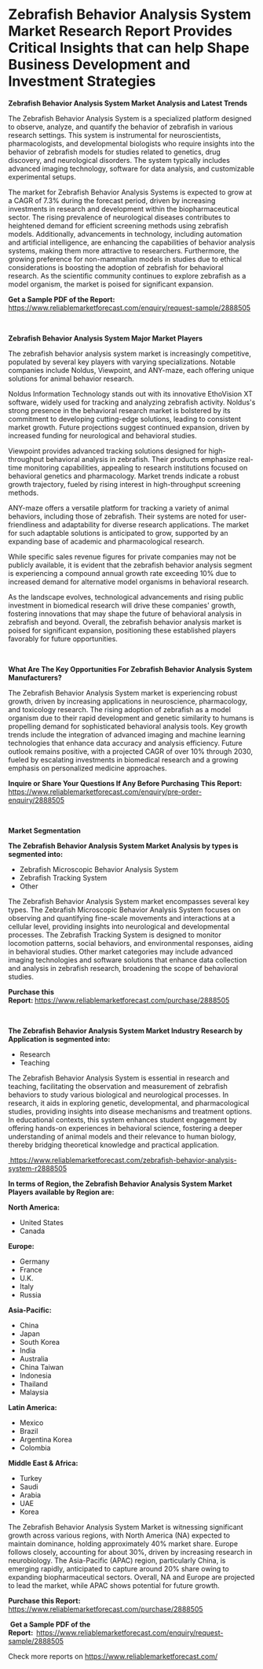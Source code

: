 <p><h1>Zebrafish Behavior Analysis System Market Research Report Provides Critical Insights that can help Shape Business Development and Investment Strategies</h1></p><p><strong>Zebrafish Behavior Analysis System Market Analysis and Latest Trends</strong></p>
<p><p>The Zebrafish Behavior Analysis System is a specialized platform designed to observe, analyze, and quantify the behavior of zebrafish in various research settings. This system is instrumental for neuroscientists, pharmacologists, and developmental biologists who require insights into the behavior of zebrafish models for studies related to genetics, drug discovery, and neurological disorders. The system typically includes advanced imaging technology, software for data analysis, and customizable experimental setups.</p><p>The market for Zebrafish Behavior Analysis Systems is expected to grow at a CAGR of 7.3% during the forecast period, driven by increasing investments in research and development within the biopharmaceutical sector. The rising prevalence of neurological diseases contributes to heightened demand for efficient screening methods using zebrafish models. Additionally, advancements in technology, including automation and artificial intelligence, are enhancing the capabilities of behavior analysis systems, making them more attractive to researchers. Furthermore, the growing preference for non-mammalian models in studies due to ethical considerations is boosting the adoption of zebrafish for behavioral research. As the scientific community continues to explore zebrafish as a model organism, the market is poised for significant expansion.</p></p>
<p><strong>Get a Sample PDF of the Report:&nbsp;</strong> <a href="https://www.reliablemarketforecast.com/enquiry/request-sample/2888505?utm_campaign=2284&utm_medium=2&utm_source=Github&utm_content=ia&utm_term=14032025&utm_id=zebrafish-behavior-analysis-system">https://www.reliablemarketforecast.com/enquiry/request-sample/2888505</a></p>
<p>&nbsp;</p>
<p><strong>Zebrafish Behavior Analysis System Major Market Players</strong></p>
<p><p>The zebrafish behavior analysis system market is increasingly competitive, populated by several key players with varying specializations. Notable companies include Noldus, Viewpoint, and ANY-maze, each offering unique solutions for animal behavior research.</p><p>Noldus Information Technology stands out with its innovative EthoVision XT software, widely used for tracking and analyzing zebrafish activity. Noldus's strong presence in the behavioral research market is bolstered by its commitment to developing cutting-edge solutions, leading to consistent market growth. Future projections suggest continued expansion, driven by increased funding for neurological and behavioral studies.</p><p>Viewpoint provides advanced tracking solutions designed for high-throughput behavioral analysis in zebrafish. Their products emphasize real-time monitoring capabilities, appealing to research institutions focused on behavioral genetics and pharmacology. Market trends indicate a robust growth trajectory, fueled by rising interest in high-throughput screening methods.</p><p>ANY-maze offers a versatile platform for tracking a variety of animal behaviors, including those of zebrafish. Their systems are noted for user-friendliness and adaptability for diverse research applications. The market for such adaptable solutions is anticipated to grow, supported by an expanding base of academic and pharmacological research.</p><p>While specific sales revenue figures for private companies may not be publicly available, it is evident that the zebrafish behavior analysis segment is experiencing a compound annual growth rate exceeding 10% due to increased demand for alternative model organisms in behavioral research.</p><p>As the landscape evolves, technological advancements and rising public investment in biomedical research will drive these companies' growth, fostering innovations that may shape the future of behavioral analysis in zebrafish and beyond. Overall, the zebrafish behavior analysis market is poised for significant expansion, positioning these established players favorably for future opportunities.</p></p>
<p>&nbsp;</p>
<p><strong>What Are The Key Opportunities For Zebrafish Behavior Analysis System Manufacturers?</strong></p>
<p><p>The Zebrafish Behavior Analysis System market is experiencing robust growth, driven by increasing applications in neuroscience, pharmacology, and toxicology research. The rising adoption of zebrafish as a model organism due to their rapid development and genetic similarity to humans is propelling demand for sophisticated behavioral analysis tools. Key growth trends include the integration of advanced imaging and machine learning technologies that enhance data accuracy and analysis efficiency. Future outlook remains positive, with a projected CAGR of over 10% through 2030, fueled by escalating investments in biomedical research and a growing emphasis on personalized medicine approaches.</p></p>
<p><strong>Inquire or Share Your Questions If Any Before Purchasing This Report:</strong> <a href="https://www.reliablemarketforecast.com/enquiry/pre-order-enquiry/2888505?utm_campaign=2284&utm_medium=2&utm_source=Github&utm_content=ia&utm_term=14032025&utm_id=zebrafish-behavior-analysis-system">https://www.reliablemarketforecast.com/enquiry/pre-order-enquiry/2888505</a></p>
<p>&nbsp;</p>
<p><strong>Market Segmentation</strong></p>
<p><strong>The Zebrafish Behavior Analysis System Market Analysis by types is segmented into:</strong></p>
<p><ul><li>Zebrafish Microscopic Behavior Analysis System</li><li>Zebrafish Tracking System</li><li>Other</li></ul></p>
<p><p>The Zebrafish Behavior Analysis System market encompasses several key types. The Zebrafish Microscopic Behavior Analysis System focuses on observing and quantifying fine-scale movements and interactions at a cellular level, providing insights into neurological and developmental processes. The Zebrafish Tracking System is designed to monitor locomotion patterns, social behaviors, and environmental responses, aiding in behavioral studies. Other market categories may include advanced imaging technologies and software solutions that enhance data collection and analysis in zebrafish research, broadening the scope of behavioral studies.</p></p>
<p><strong>Purchase this Report:&nbsp;</strong><a href="https://www.reliablemarketforecast.com/purchase/2888505?utm_campaign=2284&utm_medium=2&utm_source=Github&utm_content=ia&utm_term=14032025&utm_id=zebrafish-behavior-analysis-system">https://www.reliablemarketforecast.com/purchase/2888505</a></p>
<p>&nbsp;</p>
<p><strong>The Zebrafish Behavior Analysis System Market Industry Research by Application is segmented into:</strong></p>
<p><ul><li>Research</li><li>Teaching</li></ul></p>
<p><p>The Zebrafish Behavior Analysis System is essential in research and teaching, facilitating the observation and measurement of zebrafish behaviors to study various biological and neurological processes. In research, it aids in exploring genetic, developmental, and pharmacological studies, providing insights into disease mechanisms and treatment options. In educational contexts, this system enhances student engagement by offering hands-on experiences in behavioral science, fostering a deeper understanding of animal models and their relevance to human biology, thereby bridging theoretical knowledge and practical application.</p></p>
<p><a href="https://www.reliablemarketforecast.com/zebrafish-behavior-analysis-system-r2888505?utm_campaign=2284&utm_medium=2&utm_source=Github&utm_content=ia&utm_term=14032025&utm_id=zebrafish-behavior-analysis-system">&nbsp;https://www.reliablemarketforecast.com/zebrafish-behavior-analysis-system-r2888505</a></p>
<p><strong>In terms of Region, the Zebrafish Behavior Analysis System Market Players available by Region are:</strong></p>
<p>
    <p> <strong> North America: </strong>
        <ul>
            <li>United States</li>
            <li>Canada</li>
        </ul>
        </p> 
    <p> <strong> Europe: </strong>
        <ul>
            <li>Germany</li>
            <li>France</li>
            <li>U.K.</li>
            <li>Italy</li>
            <li>Russia</li>
        </ul>
        </p> 
    <p> <strong> Asia-Pacific: </strong>
        <ul>
            <li>China</li>
            <li>Japan</li>
            <li>South Korea</li>
            <li>India</li>
            <li>Australia</li>
            <li>China Taiwan</li>
            <li>Indonesia</li>
            <li>Thailand</li>
            <li>Malaysia</li>
        </ul>
        </p> 
    <p> <strong> Latin America: </strong>
        <ul>
            <li>Mexico</li>
            <li>Brazil</li>
            <li>Argentina Korea</li>
            <li>Colombia</li>
        </ul>
        </p> 
    <p> <strong> Middle East & Africa: </strong>
        <ul>
            <li>Turkey</li>
            <li>Saudi</li>
            <li>Arabia</li>
            <li>UAE</li>
            <li>Korea</li>
        </ul>
    </p>
    </p>
<p><p>The Zebrafish Behavior Analysis System Market is witnessing significant growth across various regions, with North America (NA) expected to maintain dominance, holding approximately 40% market share. Europe follows closely, accounting for about 30%, driven by increasing research in neurobiology. The Asia-Pacific (APAC) region, particularly China, is emerging rapidly, anticipated to capture around 20% share owing to expanding biopharmaceutical sectors. Overall, NA and Europe are projected to lead the market, while APAC shows potential for future growth.</p></p>
<p><strong>Purchase this Report: </strong><a href="https://www.reliablemarketforecast.com/purchase/2888505?utm_campaign=2284&utm_medium=2&utm_source=Github&utm_content=ia&utm_term=14032025&utm_id=zebrafish-behavior-analysis-system">https://www.reliablemarketforecast.com/purchase/2888505</a></p>
<p>&nbsp;<strong>Get a Sample PDF of the Report:&nbsp;&nbsp;</strong><a href="https://www.reliablemarketforecast.com/enquiry/request-sample/2888505?utm_campaign=2284&utm_medium=2&utm_source=Github&utm_content=ia&utm_term=14032025&utm_id=zebrafish-behavior-analysis-system">https://www.reliablemarketforecast.com/enquiry/request-sample/2888505</a></p>
<p><strong></strong></p>
<p>Check more reports on <a href="https://www.reliablemarketforecast.com/?utm_campaign=2284&utm_medium=2&utm_source=Github&utm_content=ia&utm_term=14032025&utm_id=zebrafish-behavior-analysis-system">https://www.reliablemarketforecast.com/</a></p>